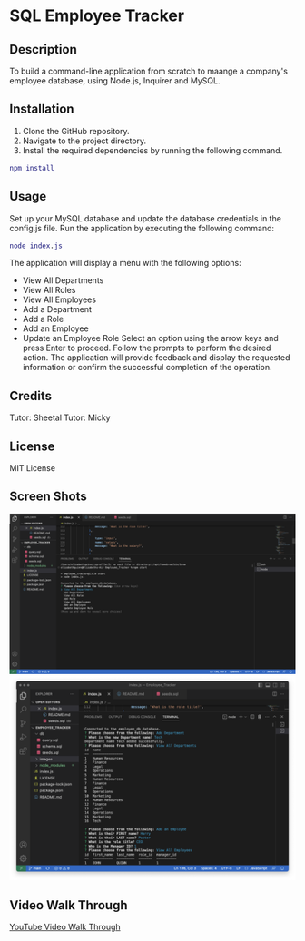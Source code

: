 # SQL Employee Tracker

## Description
To build a command-line application from scratch to maange a company's employee database, using Node.js, Inquirer and MySQL. 

## Installation
1. Clone the GitHub repository.
2. Navigate to the project directory. 
3. Install the required dependencies by running the following command. 
```m
npm install
```

## Usage
Set up your MySQL database and update the database credentials in the config.js file.
Run the application by executing the following command:
```m
node index.js
```
The application will display a menu with the following options:
- View All Departments
- View All Roles
- View All Employees
- Add a Department
- Add a Role
- Add an Employee
- Update an Employee Role
Select an option using the arrow keys and press Enter to proceed.
Follow the prompts to perform the desired action.
The application will provide feedback and display the requested information or confirm the successful completion of the operation.


## Credits
Tutor: Sheetal 
Tutor: Micky


## License
MIT License 

## Screen Shots
![screenshot of options](./images/screenshot1.png)
![screen shot of adding department options](./images/screenshot2.png)

## Video Walk Through
[YouTube Video Walk Through](https://youtu.be/juL1n4Sj9Yk)


